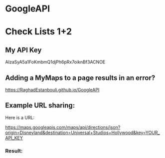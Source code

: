 # GoogleAPI
# Check Lists 1+2

## My API Key
AIzaSyA5a1FoKmbmQ1djPh6pRx7oiknBf3ACNOE

## Adding a MyMaps to a page results in an error?
https://RaghadEstanbouli.github.io/GoogleAPI

## Example URL sharing:

Here is a URL:

https://maps.googleapis.com/maps/api/directions/json?origin=Disneyland&destination=Universal+Studios+Hollywood&key=YOUR_API_KEY

### Result: 

```json

```
